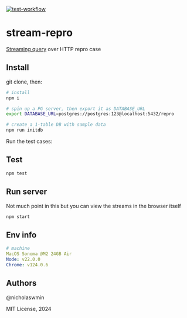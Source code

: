 [![test-workflow][test-workflow-badge]][ci-test]

# stream-repro
[Streaming query][streams] over HTTP repro case

## Install

git clone, then:

```bash
# install
npm i

# spin up a PG server, then export it as DATABASE_URL
export DATABASE_URL=postgres://postgres:123@localhost:5432/repro

# create a 1-table DB with sample data
npm run initdb
```

Run the test cases:

## Test

```bash
npm test
```

## Run server

Not much point in this but you can view the streams
in the browser itself

```bash
npm start
```

## Env info

```yml
# machine
MacOS Sonoma @M2 24GB Air
Node: v22.0.0
Chrome: v124.0.6  
```

## Authors

@nicholaswmin

MIT License, 2024

[test-workflow-badge]: https://github.com/nicholaswmin/stream-repro/actions/workflows/tests.yml/badge.svg
[ci-test]: https://github.com/nicholaswmin/stream-repro/actions/workflows/tests.yml
[streams]: https://nodejs.org/api/stream.html#readable-streams
[nicholaswmin]: https://github.com/nicholaswmin

